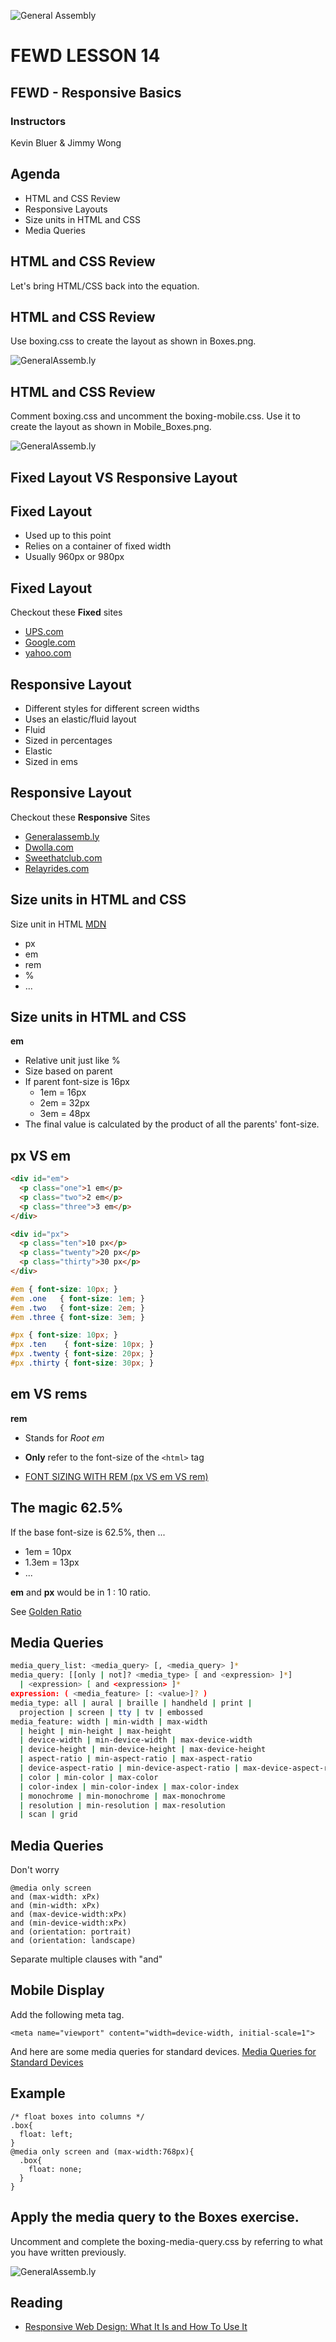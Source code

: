 ![General Assembly](../assets/images/ga.png)
# FEWD LESSON 14

## FEWD - Responsive Basics

### Instructors
Kevin Bluer & Jimmy Wong



## Agenda

* HTML and CSS Review
* Responsive Layouts
* Size units in HTML and CSS
* Media Queries



## HTML and CSS Review

Let's bring HTML/CSS back into the equation.



## HTML and CSS Review

Use boxing.css to create the layout as shown in Boxes.png.

![GeneralAssemb.ly](../assets/images/icons/exercise_icon_md.png)



## HTML and CSS Review

Comment boxing.css and uncomment the boxing-mobile.css. Use it to create the layout as shown in Mobile_Boxes.png.

![GeneralAssemb.ly](../assets/images/icons/exercise_icon_md.png)



## Fixed Layout VS Responsive Layout




## Fixed Layout

* Used up to this point
* Relies on a container of fixed width
* Usually 960px or 980px



## Fixed Layout

Checkout these __Fixed__ sites

* [UPS.com](http://www.ups.com)
* [Google.com](http://www.google.com)
* [yahoo.com](http://www.yahoo.com)



## Responsive Layout

* Different styles for different screen widths
* Uses an elastic/fluid layout
* Fluid
* Sized in percentages
* Elastic
* Sized in ems



## Responsive Layout

Checkout these __Responsive__ Sites

* [Generalassemb.ly](http://www.generalassemb.ly)
* [Dwolla.com](http://www.dwolla.com)
* [Sweethatclub.com](http://www.sweethatclub.com)
* [Relayrides.com](http://www.relayrides.com)



## Size units in HTML and CSS

Size unit in HTML [MDN](https://developer.mozilla.org/en/docs/Web/CSS/length)

* px
* em
* rem
* %
* ...



## Size units in HTML and CSS

__em__

* Relative unit just like %
* Size based on parent
* If parent font-size is 16px
  * 1em = 16px
  * 2em = 32px
  * 3em = 48px
* The final value is calculated by the product of all the parents' font-size.



## px VS em

```html
<div id="em">
  <p class="one">1 em</p>
  <p class="two">2 em</p>
  <p class="three">3 em</p>
</div>

<div id="px">
  <p class="ten">10 px</p>
  <p class="twenty">20 px</p>
  <p class="thirty">30 px</p>
</div>
```

```css
#em { font-size: 10px; }
#em .one   { font-size: 1em; }
#em .two   { font-size: 2em; }
#em .three { font-size: 3em; }

#px { font-size: 10px; }
#px .ten    { font-size: 10px; }
#px .twenty { font-size: 20px; }
#px .thirty { font-size: 30px; }
```



## em VS rems

__rem__

* Stands for _Root em_
* __Only__ refer to the font-size of the `<html>` tag

* [FONT SIZING WITH REM (px VS em VS rem)](http://snook.ca/archives/html_and_css/font-size-with-rem)



## The magic 62.5%

If the base font-size is 62.5%, then ...

  * 1em   = 10px
  * 1.3em = 13px
  * ...

__em__ and __px__ would be in 1 : 10 ratio.

See [Golden Ratio](http://en.wikipedia.org/wiki/Golden_ratio)



## Media Queries

```bash
media_query_list: <media_query> [, <media_query> ]*
media_query: [[only | not]? <media_type> [ and <expression> ]*]
  | <expression> [ and <expression> ]*
expression: ( <media_feature> [: <value>]? )
media_type: all | aural | braille | handheld | print |
  projection | screen | tty | tv | embossed
media_feature: width | min-width | max-width
  | height | min-height | max-height
  | device-width | min-device-width | max-device-width
  | device-height | min-device-height | max-device-height
  | aspect-ratio | min-aspect-ratio | max-aspect-ratio
  | device-aspect-ratio | min-device-aspect-ratio | max-device-aspect-ratio
  | color | min-color | max-color
  | color-index | min-color-index | max-color-index
  | monochrome | min-monochrome | max-monochrome
  | resolution | min-resolution | max-resolution
  | scan | grid
```



## Media Queries

Don't worry

```
@media only screen
and (max-width: xPx)
and (min-width: xPx)
and (max-device-width:xPx)
and (min-device-width:xPx)
and (orientation: portrait)
and (orientation: landscape)
```

Separate multiple clauses with "and"



## Mobile Display

Add the following meta tag.

```
<meta name="viewport" content="width=device-width, initial-scale=1">
```

And here are some media queries for standard devices.
[Media Queries for Standard Devices](http://css-tricks.com/snippets/css/media-queries-for-standard-devices/)



## Example

```
/* float boxes into columns */
.box{
  float: left;
}
@media only screen and (max-width:768px){
  .box{
    float: none;
  }
}
```



## Apply the media query to the Boxes exercise.

Uncomment and complete the boxing-media-query.css by referring to what you have written previously.

![GeneralAssemb.ly](../assets/images/icons/exercise_icon_md.png)




## Reading

* [Responsive Web Design: What It Is and How To Use It](http://www.smashingmagazine.com/2011/01/12/guidelines-for-responsive-web-design/)
